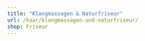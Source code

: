 ```yaml
---
title: "Klangmassagen & Naturfriseur"
url: /haar/klangmassagen-und-naturfriseur/
shop: Friseur
---
```

